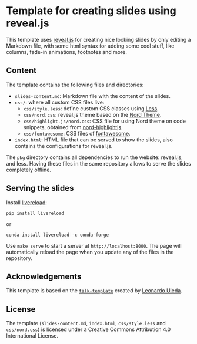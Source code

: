 # Template for creating slides using reveal.js

This template uses [reveal.js](https://revealjs.com/) for creating nice looking
slides by only editing a Markdown file, with some html syntax for adding some
cool stuff, like columns, fade-in animations, footnotes and more.

## Content

The template contains the following files and directories:

- `slides-content.md`: Markdown file with the content of the slides.
- `css/`: where all custom CSS files live:
  - `css/style.less`: define custom CSS classes using [Less](http://lesscss.org/).
  - `css/nord.css`: reveal.js theme based on the [Nord Theme](https://www.nordtheme.com/).
  - `css/highlight.js/nord.css`: CSS file for using Nord theme on code snippets, obtained from [nord-highlightjs](https://github.com/arcticicestudio/nord-highlightjs).
  - `css/fontawesome`: CSS files of [fontawesome](https://fontawesome.com/).
- `index.html`: HTML file that can be served to show the slides, also contains
  the configurations for reveal.js.

The `pkg` directory contains all dependencies to run the website: reveal.js,
and less. Having these files in the same repository allows to
serve the slides completely offline.


## Serving the slides

Install [livereload](https://github.com/lepture/python-livereload):

```
pip install livereload
```

or

```
conda install livereload -c conda-forge
```

Use `make serve` to start a server at `http://localhost:8000`. The page will
automatically reload the page when you update any of the files in the
repository.

## Acknowledgements

This template is based on the
[`talk-template`](https://github.com/leouieda/talk-template) created by
[Leonardo Uieda](https://www.leouieda.com).

## License

The template (`slides-content.md`, `index.html`, `css/style.less` and
`css/nord.css`) is licensed under a Creative Commons Attribution 4.0
International License.
